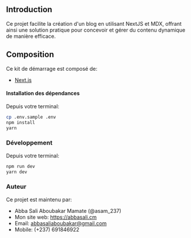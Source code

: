 ## Introduction

Ce projet facilite la création d'un blog en utilisant NextJS et MDX, offrant ainsi une solution pratique pour concevoir et gérer du contenu dynamique de manière efficace.
<br/>

## Composition

Ce kit de démarrage est composé de:

- [Next.js](https://nextjs.org/)
  <br/>

#### Installation des dépendances

Depuis votre terminal:

```sh
cp .env.sample .env
npm install
yarn
```

### Développement

Depuis votre terminal:

```sh
npm run dev
yarn dev

```

### Auteur

Ce projet est maintenu par:

- Abba Sali Aboubakar Mamate (@asam_237)
- Mon site web: https://abbasali.cm
- Email: abbasaliaboubakar@gmail.com
- Mobile: (+237) 691846922
